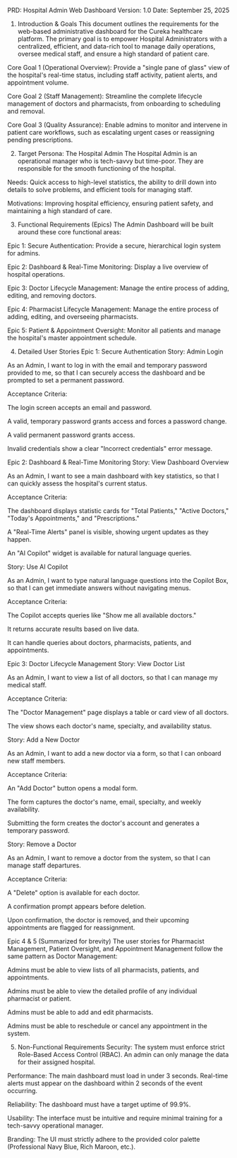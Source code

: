 PRD: Hospital Admin Web Dashboard
Version: 1.0
Date: September 25, 2025

1. Introduction & Goals
This document outlines the requirements for the web-based administrative dashboard for the Cureka healthcare platform. The primary goal is to empower Hospital Administrators with a centralized, efficient, and data-rich tool to manage daily operations, oversee medical staff, and ensure a high standard of patient care.

Core Goal 1 (Operational Overview): Provide a "single pane of glass" view of the hospital's real-time status, including staff activity, patient alerts, and appointment volume.

Core Goal 2 (Staff Management): Streamline the complete lifecycle management of doctors and pharmacists, from onboarding to scheduling and removal.

Core Goal 3 (Quality Assurance): Enable admins to monitor and intervene in patient care workflows, such as escalating urgent cases or reassigning pending prescriptions.

2. Target Persona: The Hospital Admin
The Hospital Admin is an operational manager who is tech-savvy but time-poor. They are responsible for the smooth functioning of the hospital.

Needs: Quick access to high-level statistics, the ability to drill down into details to solve problems, and efficient tools for managing staff.

Motivations: Improving hospital efficiency, ensuring patient safety, and maintaining a high standard of care.

3. Functional Requirements (Epics)
The Admin Dashboard will be built around these core functional areas:

Epic 1: Secure Authentication: Provide a secure, hierarchical login system for admins.

Epic 2: Dashboard & Real-Time Monitoring: Display a live overview of hospital operations.

Epic 3: Doctor Lifecycle Management: Manage the entire process of adding, editing, and removing doctors.

Epic 4: Pharmacist Lifecycle Management: Manage the entire process of adding, editing, and overseeing pharmacists.

Epic 5: Patient & Appointment Oversight: Monitor all patients and manage the hospital's master appointment schedule.

4. Detailed User Stories
Epic 1: Secure Authentication
Story: Admin Login

As an Admin, I want to log in with the email and temporary password provided to me, so that I can securely access the dashboard and be prompted to set a permanent password.

Acceptance Criteria:

The login screen accepts an email and password.

A valid, temporary password grants access and forces a password change.

A valid permanent password grants access.

Invalid credentials show a clear "Incorrect credentials" error message.

Epic 2: Dashboard & Real-Time Monitoring
Story: View Dashboard Overview

As an Admin, I want to see a main dashboard with key statistics, so that I can quickly assess the hospital's current status.

Acceptance Criteria:

The dashboard displays statistic cards for "Total Patients," "Active Doctors," "Today's Appointments," and "Prescriptions."

A "Real-Time Alerts" panel is visible, showing urgent updates as they happen.

An "AI Copilot" widget is available for natural language queries.

Story: Use AI Copilot

As an Admin, I want to type natural language questions into the Copilot Box, so that I can get immediate answers without navigating menus.

Acceptance Criteria:

The Copilot accepts queries like "Show me all available doctors."

It returns accurate results based on live data.

It can handle queries about doctors, pharmacists, patients, and appointments.

Epic 3: Doctor Lifecycle Management
Story: View Doctor List

As an Admin, I want to view a list of all doctors, so that I can manage my medical staff.

Acceptance Criteria:

The "Doctor Management" page displays a table or card view of all doctors.

The view shows each doctor's name, specialty, and availability status.

Story: Add a New Doctor

As an Admin, I want to add a new doctor via a form, so that I can onboard new staff members.

Acceptance Criteria:

An "Add Doctor" button opens a modal form.

The form captures the doctor's name, email, specialty, and weekly availability.

Submitting the form creates the doctor's account and generates a temporary password.

Story: Remove a Doctor

As an Admin, I want to remove a doctor from the system, so that I can manage staff departures.

Acceptance Criteria:

A "Delete" option is available for each doctor.

A confirmation prompt appears before deletion.

Upon confirmation, the doctor is removed, and their upcoming appointments are flagged for reassignment.

Epic 4 & 5 (Summarized for brevity)
The user stories for Pharmacist Management, Patient Oversight, and Appointment Management follow the same pattern as Doctor Management:

Admins must be able to view lists of all pharmacists, patients, and appointments.

Admins must be able to view the detailed profile of any individual pharmacist or patient.

Admins must be able to add and edit pharmacists.

Admins must be able to reschedule or cancel any appointment in the system.

5. Non-Functional Requirements
Security: The system must enforce strict Role-Based Access Control (RBAC). An admin can only manage the data for their assigned hospital.

Performance: The main dashboard must load in under 3 seconds. Real-time alerts must appear on the dashboard within 2 seconds of the event occurring.

Reliability: The dashboard must have a target uptime of 99.9%.

Usability: The interface must be intuitive and require minimal training for a tech-savvy operational manager.

Branding: The UI must strictly adhere to the provided color palette (Professional Navy Blue, Rich Maroon, etc.).
